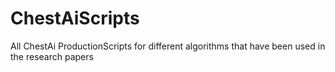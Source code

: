 # ChestAiScripts
All ChestAi ProductionScripts for different algorithms that have been used in the research papers
